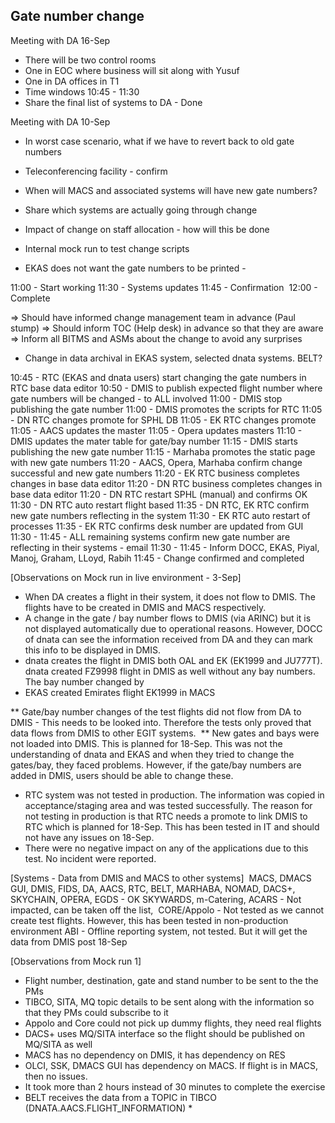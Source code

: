 ## Gate number change 

Meeting with DA 16-Sep
* There will be two control rooms
* One in EOC where business will sit along with Yusuf
* One in DA offices in T1
* Time windows 10:45 - 11:30
* Share the final list of systems to DA - Done


Meeting with DA 10-Sep
* In worst case scenario, what if we have to revert back to old gate numbers
* Teleconferencing facility - confirm
* When will MACS and associated systems will have new gate numbers?
* Share which systems are actually going through change
* Impact of change on staff allocation - how will this be done
* Internal mock run to test change scripts

* EKAS does not want the gate numbers to be printed - 

11:00 - Start working
11:30 - Systems updates
11:45 - Confirmation 
12:00 - Complete


=> Should have informed change management team in advance (Paul stump)
=> Should inform TOC (Help desk) in advance so that they are aware
=> Inform all BITMS and ASMs about the change to avoid any surprises

* Change in data archival in EKAS system, selected dnata systems. BELT?

10:45 - RTC (EKAS and dnata users) start changing the gate numbers in RTC base data editor
10:50 - DMIS to publish expected flight number where gate numbers will be changed - to ALL involved
11:00 - DMIS stop publishing the gate number
11:00 - DMIS promotes the scripts for RTC
11:05 - DN RTC changes promote for SPHL DB
11:05 - EK RTC changes promote
11:05 - AACS updates the master
11:05 - Opera updates masters
11:10 - DMIS updates the mater table for gate/bay number
11:15 - DMIS starts publishing the new gate number
11:15 - Marhaba promotes the static page with new gate numbers
11:20 - AACS, Opera, Marhaba confirm change successful and new gate numbers
11:20 - EK RTC business completes changes in base data editor
11:20 - DN RTC business completes changes in base data editor
11:20 - DN RTC restart SPHL (manual) and confirms OK
11:30 - DN RTC auto restart flight based
11:35 - DN RTC, EK RTC confirm new gate numbers reflecting in the system
11:30 - EK RTC auto restart of processes
11:35 - EK RTC confirms desk number are updated from GUI
11:30 - 11:45 - ALL remaining systems confirm new gate number are reflecting in their systems - email
11:30 - 11:45 - Inform DOCC, EKAS, Piyal, Manoj, Graham, LLoyd, Rabih
11:45 - Change confirmed and completed


[Observations on Mock run in live environment - 3-Sep]
* When DA creates a flight in their system, it does not flow to DMIS. The flights have to be created in DMIS and MACS respectively.
* A change in the gate / bay number flows to DMIS (via ARINC) but it is not displayed automatically due to operational reasons. However, DOCC of dnata can see the information received from DA and they can mark this info to be displayed in DMIS.
* dnata creates the flight in DMIS both OAL and EK (EK1999 and JU777T). dnata created FZ9998 flight in DMIS as well without any bay numbers. The bay number changed by
* EKAS created Emirates flight EK1999 in MACS

** Gate/bay number changes of the test flights did not flow from DA to DMIS - This needs to be looked into. Therefore the tests only proved that data flows from DMIS to other EGIT systems. 
** New gates and bays were not loaded into DMIS. This is planned for 18-Sep. This was not the understanding of dnata and EKAS and when they tried to change the gates/bay, they faced problems. However, if the gate/bay numbers are added in DMIS, users should be able to change these.  

* RTC system was not tested in production. The information was copied in acceptance/staging area and was tested successfully. The reason for not testing in production is that RTC needs a promote to link DMIS to RTC which is planned for 18-Sep. This has been tested in IT and should not have any issues on 18-Sep.
* There were no negative impact on any of the applications due to this test. No incident were reported.

[Systems - Data from DMIS and MACS to other systems] 
MACS, DMACS GUI, DMIS, FIDS, DA, AACS, RTC, BELT, MARHABA, NOMAD, DACS+, SKYCHAIN, OPERA, EGDS - OK
SKYWARDS, m-Catering, ACARS - Not impacted, can be taken off the list, 
CORE/Appolo - Not tested as we cannot create test flights. However, this has been tested in non-production environment
ABI - Offline reporting system, not tested. But it will get the data from DMIS post 18-Sep

 [Observations from Mock run 1] 
* Flight number, destination, gate and stand number to be sent to the the PMs
* TIBCO, SITA, MQ topic details to be sent along with the information so that they PMs could subscribe to it
* Appolo and Core could not pick up dummy flights, they need real flights
* DACS+ uses MQ/SITA interface so the flight should be published on MQ/SITA as well
* MACS has no dependency on DMIS, it has dependency on RES
* OLCI, SSK, DMACS GUI has dependency on MACS. If flight is in MACS, then no issues.
* It took more than 2 hours instead of 30 minutes to complete the exercise
* BELT receives the data from a TOPIC in TIBCO (DNATA.AACS.FLIGHT_INFORMATION)
* 